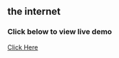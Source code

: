 ## the internet


### Click below to view live demo
[Click Here](https://epic-heyrovsky-822274.netlify.app/)
